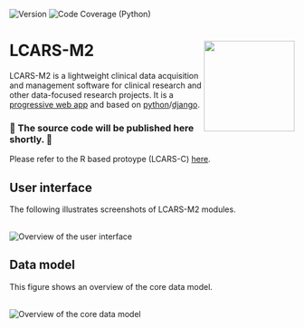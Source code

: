 ![Version](https://img.shields.io/badge/Version-2.5.6-blue) ![Code Coverage (Python)](https://img.shields.io/badge/Code_Coverage_(Python)-674%25-yellow.svg)
# LCARS-M2 <img src="man/figures/logo.png" align="right" width=160 height=160 alt="" />
LCARS-M2 is a lightweight clinical data acquisition and management software for clinical research and other data-focused research projects. It is a [progressive web app](https://en.wikipedia.org/wiki/Progressive_web_app) and based on [python](https://www.python.org/)/[django](https://www.djangoproject.com/).

### 🚀 The source code will be published here shortly. 🚀

Please refer to the R based protoype (LCARS-C) [here](https://github.com/hcstubbe/lcarsc).

## User interface
The following illustrates screenshots of LCARS-M2 modules.

<br>

<img src="man/figures/user_interface.png" alt="Overview of the user interface" />

## Data model
This figure shows an overview of the core data model.

<br>

<img src="man/figures/data_model_overview.png" alt="Overview of the core data model" />
